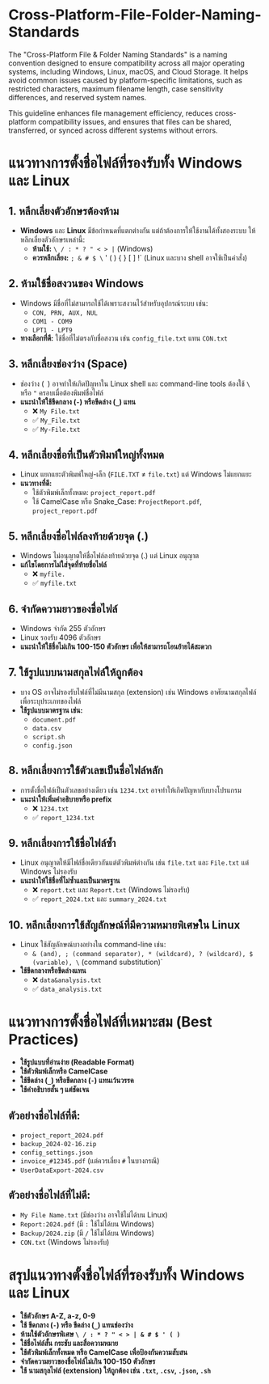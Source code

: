 # Cross-Platform-File-Folder-Naming-Standards

The "Cross-Platform File & Folder Naming Standards" is a naming convention designed to ensure compatibility across all major operating systems, including Windows, Linux, macOS, and Cloud Storage. It helps avoid common issues caused by platform-specific limitations, such as restricted characters, maximum filename length, case sensitivity differences, and reserved system names.

This guideline enhances file management efficiency, reduces cross-platform compatibility issues, and ensures that files can be shared, transferred, or synced across different systems without errors.

# แนวทางการตั้งชื่อไฟล์ที่รองรับทั้ง Windows และ Linux

## 1. หลีกเลี่ยงตัวอักษรต้องห้าม
- **Windows** และ **Linux** มีข้อกำหนดที่แตกต่างกัน แต่ถ้าต้องการให้ใช้งานได้ทั้งสองระบบ ให้หลีกเลี่ยงตัวอักษรเหล่านี้:
  - **ห้ามใช้:** `\ / : * ? " < > |` (Windows)
  - **ควรหลีกเลี่ยง:** `; & # $ \` ' ( ) { } [ ] !` (Linux และบาง shell อาจใช้เป็นคำสั่ง)

## 2. ห้ามใช้ชื่อสงวนของ Windows
- Windows มีชื่อที่ไม่สามารถใช้ได้เพราะสงวนไว้สำหรับอุปกรณ์ระบบ เช่น:
  - `CON, PRN, AUX, NUL`
  - `COM1 - COM9`
  - `LPT1 - LPT9`
- **ทางเลือกที่ดี:** ใช้ชื่อที่ไม่ตรงกับชื่อสงวน เช่น `config_file.txt` แทน `CON.txt`

## 3. หลีกเลี่ยงช่องว่าง (Space)
- ช่องว่าง (` `) อาจทำให้เกิดปัญหาใน Linux shell และ command-line tools ต้องใช้ `\` หรือ `"` ครอบเมื่อต้องพิมพ์ชื่อไฟล์
- **แนะนำให้ใช้ขีดกลาง (`-`) หรือขีดล่าง (`_`) แทน**
  - ❌ `My File.txt`
  - ✅ `My_File.txt`
  - ✅ `My-File.txt`

## 4. หลีกเลี่ยงชื่อที่เป็นตัวพิมพ์ใหญ่ทั้งหมด
- Linux แยกแยะตัวพิมพ์ใหญ่-เล็ก (`FILE.TXT` ≠ `file.txt`) แต่ Windows ไม่แยกแยะ
- **แนวทางที่ดี:**
  - ใช้ตัวพิมพ์เล็กทั้งหมด: `project_report.pdf`
  - ใช้ CamelCase หรือ Snake_Case: `ProjectReport.pdf`, `project_report.pdf`

## 5. หลีกเลี่ยงชื่อไฟล์ลงท้ายด้วยจุด (.)
- Windows ไม่อนุญาตให้ชื่อไฟล์ลงท้ายด้วยจุด (.) แต่ Linux อนุญาต
- **แก้ไขโดยการไม่ใส่จุดที่ท้ายชื่อไฟล์**
  - ❌ `myfile.`
  - ✅ `myfile.txt`

## 6. จำกัดความยาวของชื่อไฟล์
- Windows จำกัด 255 ตัวอักษร
- Linux รองรับ 4096 ตัวอักษร
- **แนะนำให้ใช้ชื่อไม่เกิน 100-150 ตัวอักษร เพื่อให้สามารถโอนย้ายได้สะดวก**

## 7. ใช้รูปแบบนามสกุลไฟล์ให้ถูกต้อง
- บาง OS อาจไม่รองรับไฟล์ที่ไม่มีนามสกุล (extension) เช่น Windows อาศัยนามสกุลไฟล์เพื่อระบุประเภทของไฟล์
- **ใช้รูปแบบมาตรฐาน เช่น:**
  - `document.pdf`
  - `data.csv`
  - `script.sh`
  - `config.json`

## 8. หลีกเลี่ยงการใช้ตัวเลขเป็นชื่อไฟล์หลัก
- การตั้งชื่อไฟล์เป็นตัวเลขอย่างเดียว เช่น `1234.txt` อาจทำให้เกิดปัญหากับบางโปรแกรม
- **แนะนำให้เพิ่มคำอธิบายหรือ prefix**
  - ❌ `1234.txt`
  - ✅ `report_1234.txt`

## 9. หลีกเลี่ยงการใช้ชื่อไฟล์ซ้ำ
- Linux อนุญาตให้มีไฟล์ชื่อเดียวกันแต่ตัวพิมพ์ต่างกัน เช่น `file.txt` และ `File.txt` แต่ Windows ไม่รองรับ
- **แนะนำให้ใช้ชื่อที่ไม่ซ้ำและเป็นมาตรฐาน**
  - ❌ `report.txt` และ `Report.txt` (Windows ไม่รองรับ)
  - ✅ `report_2024.txt` และ `summary_2024.txt`

## 10. หลีกเลี่ยงการใช้สัญลักษณ์ที่มีความหมายพิเศษใน Linux
- Linux ใช้สัญลักษณ์บางอย่างใน command-line เช่น:
  - `& (and), ; (command separator), * (wildcard), ? (wildcard), $ (variable), \` (command substitution)`
- **ใช้ขีดกลางหรือขีดล่างแทน**
  - ❌ `data&analysis.txt`
  - ✅ `data_analysis.txt`

# แนวทางการตั้งชื่อไฟล์ที่เหมาะสม (Best Practices)
- **ใช้รูปแบบที่อ่านง่าย (Readable Format)**
- **ใช้ตัวพิมพ์เล็กหรือ CamelCase**
- **ใช้ขีดล่าง (`_`) หรือขีดกลาง (`-`) แทนเว้นวรรค**
- **ใช้คำอธิบายสั้น ๆ แต่ชัดเจน**

## ตัวอย่างชื่อไฟล์ที่ดี:
- `project_report_2024.pdf`
- `backup_2024-02-16.zip`
- `config_settings.json`
- `invoice_#12345.pdf` (แต่ควรเลี่ยง `#` ในบางกรณี)
- `UserDataExport-2024.csv`

## ตัวอย่างชื่อไฟล์ที่ไม่ดี:
- `My File Name.txt` (มีช่องว่าง อาจใช้ไม่ได้บน Linux)
- `Report:2024.pdf` (มี `:` ใช้ไม่ได้บน Windows)
- `Backup/2024.zip` (มี `/` ใช้ไม่ได้บน Windows)
- `CON.txt` (Windows ไม่รองรับ)

# สรุปแนวทางตั้งชื่อไฟล์ที่รองรับทั้ง Windows และ Linux
- **ใช้ตัวอักษร A-Z, a-z, 0-9**
- **ใช้ ขีดกลาง (`-`) หรือ ขีดล่าง (`_`) แทนช่องว่าง**
- **ห้ามใช้ตัวอักษรพิเศษ `\ / : * ? " < > | & # $ ' ( )`**
- **ใช้ชื่อไฟล์สั้น กระชับ และสื่อความหมาย**
- **ใช้ตัวพิมพ์เล็กทั้งหมด หรือ CamelCase เพื่อป้องกันความสับสน**
- **จำกัดความยาวของชื่อไฟล์ไม่เกิน 100-150 ตัวอักษร**
- **ใช้ นามสกุลไฟล์ (extension) ให้ถูกต้อง เช่น `.txt`, `.csv`, `.json`, `.sh`**
